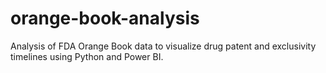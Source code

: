 # orange-book-analysis
Analysis of FDA Orange Book data to visualize drug patent and exclusivity timelines using Python and Power BI.
